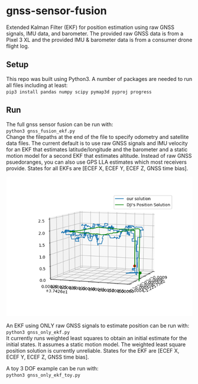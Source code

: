 # gnss-sensor-fusion
Extended Kalman Filter (EKF) for position estimation using raw GNSS signals, IMU data, and barometer. The provided raw GNSS data is from a Pixel 3 XL and the provided IMU & barometer data is from a consumer drone flight log.

## Setup
This repo was built using Python3. A number of packages are needed to run all files including at least:  
`pip3 install pandas numpy scipy pymap3d pyproj progress`

## Run
The full gnss sensor fusion can be run with:  
`python3 gnss_fusion_ekf.py`  
Change the filepaths at the end of the file to specify odometry and satellite data files.
The current default is to use raw GNSS signals and IMU velocity for an EKF that estimates latitude/longitude and the barometer and a static motion model for a second EKF that estimates altitude. Instead of raw GNSS psuedoranges, you can also use GPS LLA estimates which most receivers provide. States for all EKFs are [ECEF X, ECEF Y, ECEF Z, GNSS time bias].

![fusion-ekf](docs/img/fusion-3d.png)

An EKF using ONLY raw GNSS signals to estimate position can be run with:   
`python3 gnss_only_ekf.py`   
It currently runs weighted least squares to obtain an initial estimate for the initial states. It assumes a static motion model. The weighted least square position solution is currently unreliable. States for the EKF are [ECEF X, ECEF Y, ECEF Z, GNSS time bias].

A toy 3 DOF example can be run with:  
`python3 gnss_only_ekf_toy.py`
